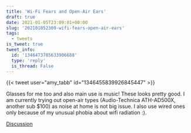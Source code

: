 ```yaml
---
title: 'Wi-Fi Fears and Open-Air Ears'
draft: true
date: 2021-01-05T23:09:01+00:00
slug: '202101052309-wifi-fears-open-air-ears'
tags:
  - tweets
is_tweet: true
tweet_info:
  id: '1346473785633906688'
  type: 'reply'
  is_thread: False
---
```




{{< tweet user="amy_tabb" id="1346455839926845447" >}}

Glasses for me too and also main use is music! These looks pretty good. I am currently trying out open-air types (Audio-Technica ATH-AD500X, another sub $100) as noise at home is not big issue. I also use wired ones only because of my unusual phobia about wifi radiation :).

[Discussion](https://x.com/sytelus/status/1346473785633906688)
